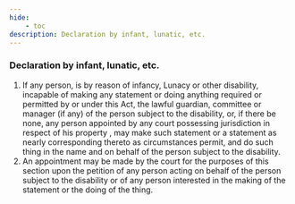 ```yaml
---
hide:
    - toc
description: Declaration by infant, lunatic, etc.
---
```


### Declaration by infant, lunatic, etc.

1. If any person, is by reason of infancy, Lunacy or other disability, incapable of making any statement or doing anything required or permitted by or under this Act, the lawful guardian, committee or manager (if any) of the person subject to the disability, or, if there be none, any person appointed by any court possessing jurisdiction in respect of his property , may make such statement or a statement as nearly corresponding thereto as circumstances permit, and do such thing in the name and on behalf of the person subject to the disability.
2. An appointment may be made by the court for the purposes of this section upon the petition of any person acting on behalf of the person subject to the disability or of any person interested in the making of the statement or the doing of the thing.
